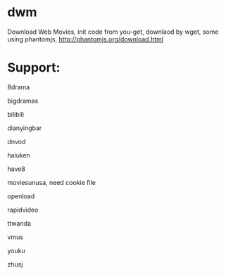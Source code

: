 # dwm
Download Web Movies, init code from you-get, downlaod by wget, some using phantomjs, http://phantomjs.org/download.html

# Support:

8drama

bigdramas

bilibili

dianyingbar

dnvod

haiuken

have8

moviesunusa, need cookie file

openload

rapidvideo

ttwanda

vmus

youku

zhusj

